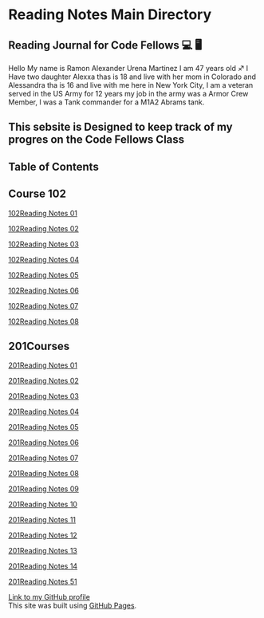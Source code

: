 # **Reading Notes Main Directory**

## **Reading Journal for Code Fellows :computer: :desktop_computer:**

Hello My name is Ramon Alexander Urena Martinez I am 47 years old :sagittarius:
I Have two daughter Alexxa thas is 18 and live with her mom in Colorado and Alessandra tha is 16 and live with me here in New York City,
I am a veteran served in the US Army for 12 years my job in the army was a Armor Crew Member, I was a Tank commander for a M1A2 Abrams tank.

## **This sebsite is Designed to keep track of my progres on the Code Fellows Class**
 
## **Table of Contents**
## **Course 102**

[102Reading Notes 01](https://martinezx15.github.io/reading-notes//102/note01)

[102Reading Notes 02](https://martinezx15.github.io/reading-notes//102/note02)

[102Reading Notes 03](https://martinezx15.github.io/reading-notes//102/note03) 

[102Reading Notes 04](https://martinezx15.github.io/reading-notes//102/note04)

[102Reading Notes 05](https://martinezx15.github.io/reading-notes//102/note05)

[102Reading Notes 06](https://martinezx15.github.io/reading-notes//102/note06)

[102Reading Notes 07](https://martinezx15.github.io/reading-notes//102/note07)

[102Reading Notes 08](https://martinezx15.github.io/reading-notes//102/note08)


## **201Courses**

[201Reading Notes 01](https://martinezx15.github.io/reading-notes/102note01.md)

[201Reading Notes 02](https://martinezx15.github.io/reading-notes/102note02.md)

[201Reading Notes 03](https://martinezx15.github.io/reading-notes/102note03.md)

[201Reading Notes 04](https://martinezx15.github.io/reading-notes/102note04.md)

[201Reading Notes 05](https://martinezx15.github.io/reading-notes/102note05.md)

[201Reading Notes 06](https://martinezx15.github.io/reading-notes/102note06.md)

[201Reading Notes 07](https://martinezx15.github.io/reading-notes/102note07.md)

[201Reading Notes 08](https://martinezx15.github.io/reading-notes/102note08.md)

[201Reading Notes 09](https://martinezx15.github.io/reading-notes/102note09.md)

[201Reading Notes 10](https://martinezx15.github.io/reading-notes/102note10.md)

[201Reading Notes 11](https://martinezx15.github.io/reading-notes/102note11.md)
 
[201Reading Notes 12](https://martinezx15.github.io/reading-notes/102note12.md)

[201Reading Notes 13](https://martinezx15.github.io/reading-notes/102note13.md)

[201Reading Notes 14](https://martinezx15.github.io/reading-notes/102note14.md)

[201Reading Notes 51](https://martinezx15.github.io/reading-notes/102note15.md)

        
[Link to my GitHub profile](https://martinezx15.github.io/reading-notes/)  
This site was built using [GitHub Pages](https://pages.github.com/).
